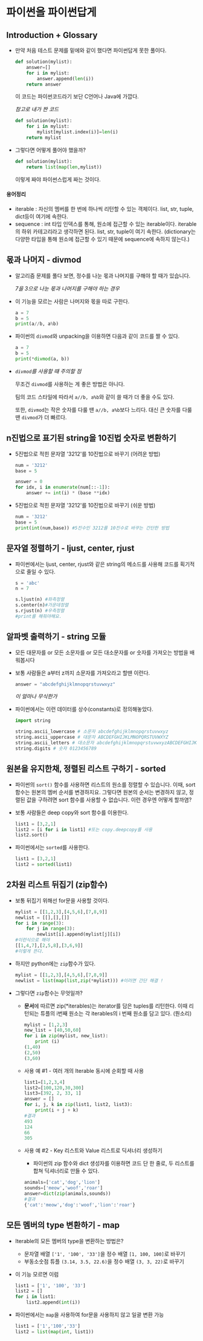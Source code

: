 # 파이썬을 파이썬답게

## Introduction + Glossary

- 만약 처음 테스트 문제를 밑에와 같이 했다면 파이썬답게 못한 풀이다.

  ```python
  def solution(mylist):
      answer=[]
      for i in mylist:
          answer.append(len(i))
      return answer
  ```

  이 코드는 파이썬코드라기 보단 C언어나 Java에 가깝다.

  *참고로 내가 짠 코드*

  ```python
  def solution(mylist):
      for i in mylist:
          mylist[mylist.index(i)]=len(i)
      return mylist
  ```

- 그렇다면 어떻게 풀어야 했을까?

  ```python
  def solution(mylist):
      return list(map(len,mylist))
  ```

  이렇게 짜야 파이썬스럽게 짜는 것이다.

#### 용어정리

- iterable : 자신의 멤버를 한 번에 하나씩 리턴할 수 있는 객체이다. list, str, tuple, dict등이 여기에 속한다.
- sequence : int 타입 인덱스를 통해, 원소에 접근할 수 있는 iterable이다. iterable의 하위 카테고리라고 생각하면 된다. list, str, tuple이 여기 속한다. (dictionary는 다양한 타입을 통해 원소에 접근할 수 있기 때문에 sequence에 속하지 않는다.)



##  몫과 나머지 - divmod

- 알고리즘 문제를 풀다 보면, 정수를 나눈 몫과 나머지를 구해야 할 때가 있습니다.

  *7을 3으로 나눈 몫과 나머지를 구해야 하는 경우*

- 이 기능을 모르는 사람은 나머지와 몫을 따로 구한다.

  ```python
  a = 7
  b = 5
  print(a//b, a%b)
  ```

- 파이썬의 `divmod`와 unpacking을 이용하면 다음과 같이 코드를 짤 수 있다.

  ```python
  a = 7
  b = 5
  print(*divmod(a, b))
  ```

- *`divmod`를 사용할 떄 주의할 점*

  무조건 `divmod`를 사용하는 게 좋은 방법은 아니다.

  팀의 코드 스타일에 따라서 `a//b, a%b`와 같이 쓸 때가 더 좋을 수도 있다.

  또한, `divmod`는 작은 숫자를 다룰 땐 `a//b, a%b`보다 느리다. 대신 큰 숫자를 다룰 땐 `divmod`가 더 빠르다.



## n진법으로 표기된 string을 10진법 숫자로 변환하기

- 5진법으로 적힌 문자열 '3212'를 10진법으로 바꾸기 (어려운 방법)

  ```python
  num = '3212'
  base = 5
  
  answer = 0
  for idx, i in enumerate(num[::-1]):
      answer += int(i) * (base **idx)
  ```

- 5진법으로 적힌 문자열 '3212'를 10진법으로 바꾸기 (쉬운 방법)

  ```python
  num = '3212'
  base = 5
  print(int(num,base)) #5진수인 3212를 10진수로 바꾸는 간단한 방법
  ```



## 문자열 정렬하기 - ljust, center, rjust

- 파이썬에서는 ljust, center, rjust와 같은 string의 메소드를 사용해 코드를 획기적으로 줄일 수 있다.

  ```python
  s = 'abc'
  n = 7
  
  s.ljust(n) #좌측정렬
  s.center(n)#가운데정렬
  s.rjust(n) #우측정렬
  #print를 해줘야해요.
  ```



## 알파벳 출력하기 - string 모듈

- 모든 대문자를 or 모든 소문자를 or 모든 대소문자를 or 숫자를 가져오는 방법을 배워봅시다

- 보통 사람들은 a부터 z까지 소문자를 가져오라고 할땐 이런다.

  ```python
  answer = "abcdefghijklmnopqrstuvwxyz"
  ```

  *이 얼마나 무식한가*

- 파이썬에서는 이런 데이터를 상수(constants)로 정의해놓았다.

  ```python
  import string
  
  string.ascii_lowercase # 소문자 abcdefghijklmnopqrstuvwxyz
  string.ascii_uppercase # 대문자 ABCDEFGHIJKLMNOPQRSTUVWXYZ
  string.ascii_letters # 대소문자 abcdefghijklmnopqrstuvwxyzABCDEFGHIJKLMNOPQRSTUVWXYZ
  string.digits # 숫자 0123456789
  ```



## 원본을 유지한채, 정렬된 리스트 구하기 - sorted

- 파이썬의 `sort()` 함수를 사용하면 리스트의 원소를 정렬할 수 있습니다. 이때, sort 함수는 원본의 멤버 순서를 변경하지요. 그렇다면 원본의 순서는 변경하지 않고, 정렬된 값을 구하려면 sort 함수를 사용할 수 없습니다. 이런 경우엔 어떻게 할까염?

- 보통 사람들은 deep copy와 sort 함수를 이용한다.

  ```python
  list1 = [3,2,1]
  list2 = [i for i in list1] #또는 copy.deepcopy를 사용
  list2.sort()
  ```

- 파이썬에서는 `sorted`를 사용한다.

  ```python
  list1 = [3,2,1]
  list2 = sorted(list1)
  ```



## 2차원 리스트 뒤집기 (zip함수)

- 보통 뒤집기 위해선 for문을 사용할 것이다.

  ```python
  mylist = [[1,2,3],[4,5,6],[7,8,9]]
  newlist = [[],[],[]]
  for i in range(3):
      for j in range(3):
          newlist[i].append(mylist[j][i])
  #이런식으로 해야
  [[1,4,7],[2,5,8],[3,6,9]]
  #이렇게 뜬다.
  ```

- 하지만 python에는 `zip`함수가 있다.

  ```python
  mylist = [[1,2,3],[4,5,6],[7,8,9]]
  newlist = list(map(list,zip(*mylist))) #이러면 간단 해결 !
  ```

- 그렇다면 `zip`함수는 무엇일까?

  - **문서**에 따르면 zip(*iterables)는 iterator를 담은 tuples를 리턴한다. 이때 리턴되는 튜플의 i번째 원소는 각 iterables의 i 번째 원소를 담고 있다. (뭔소리)

    ```python
    mylist = [1,2,3]
    new_list = [40,50,60]
    for i in zip(mylist, new_list):
        print (i)
    (1,40)
    (2,50)
    (3,60)
    ```

  - 사용 예 #1 - 여러 개의 Iterable 동시에 순회할 때 사용

    ```python
    list1=[1,2,3,4]
    list2=[100,120,30,300]
    list3=[392, 2, 33, 1]
    answer = []
    for i, j, k in zip(list1, list2, list3):
        print(i + j + k)
    #결과
    493
    124
    66
    305
    ```

  - 사용 예 #2 - Key 리스트와 Value 리스트로 딕셔너리 생성하기

    - 파이썬의 zip 함수와 dict 생성자를 이용하면 코드 단 한 줄로, 두 리스트를 합쳐 딕셔너리로 만들 수 있다.

    ```python
    animals=['cat','dog','lion']
    sounds=['meow','woof','roar']
    answer=dict(zip(animals,sounds))
    #결과
    {'cat':'meow','dog':'woof','lion':'roar'}
    ```



## 모든 멤버의 type 변환하기 - map

- Iterable의 모든 멤버의 type을 변환하는 방법은?

  - 문자열 배열 `['1', '100', '33']`을 정수 배열 `[1, 100, 100]`로 바꾸기
  - 부동소숫점 튜플 `(3.14, 3.5, 22.6)`을 정수 배열 `(3, 3, 22)`로 바꾸기

- 이 기능 모르면 이럼

  ```python
  list1 = ['1', '100', '33']
  list2 = []
  for i in list1:
      list2.append(int(i))
  ```

- 파이썬에서는 `map`을 사용하여 for문을 사용하지 않고 일괄 변환 가능

  ```python
  list1 = ['1','100','33']
  list2 = list(map(int, list1))
  ```
